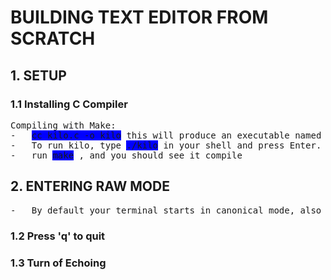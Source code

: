 # BUILDING TEXT EDITOR FROM SCRATCH

## 1. SETUP

### 1.1 Installing C Compiler
<pre>
Compiling with Make:
-   <span style="background-color: blue">cc kilo.c -o kilo</span> this will produce an executable named kilo. -o stands for “output”, and specifies that the output executable should be named kilo.
-   To run kilo, type <span style="background-color: blue">./kilo</span> in your shell and press Enter. The program doesn’t print any output, but you can check its exit status (the value main() returns) by running echo $?, which should print 0.
-   run <span style="background-color: blue">make</span> , and you should see it compile
</pre>

## 2. ENTERING RAW MODE
<pre>
-   By default your terminal starts in canonical mode, also called cooked mode. In this mode, keyboard input is only sent to your program when the user presses Enter. This is useful for many programs: it lets the user type in a line of text, use Backspace to fix errors until they get their input exactly the way they want it, and finally press Enter to send it to the program. But it does not work well for programs with more complex user interfaces, like text editors. We want to process each keypress as it comes in, so we can respond to it immediately.
</pre>
### 1.2 Press 'q' to quit

### 1.3 Turn of Echoing

